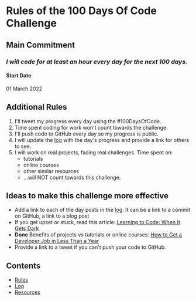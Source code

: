 # Rules of the 100 Days Of Code Challenge

## Main Commitment
### *I will code for at least an hour every day for the next 100 days.*

#### Start Date
01 March 2022

## Additional Rules
1. I'll tweet my progress every day using the #100DaysOfCode.
2. Time spent coding for work won't count towards the challenge.
3. I'll push code to GitHub every day so my progress is public.
4. I will update the [log](https://github.com/alexownejazayeri/100-days-of-code/blob/de5a1611c1e2e72295047197f378f17be6c513a7/log.md) with the day's progress and provide a link for others to see.
5. I will work on real projects, facing real challenges. Time spent on:
   - tutorials 
   - online courses 
   - other similar resources 
   - ...will NOT count towards this challenge. 


## Ideas to make this challenge more effective
- Add a link to each of the day posts in the [log](log.md). It can be a link to a commit on GitHub, a link to a blog post
- If you get upset or stuck, read this article: [Learning to Code: When It Gets Dark](https://www.freecodecamp.org/news/learning-to-code-when-it-gets-dark-e485edfb58fd/)
- **Done** Benefits of projects vs tutorials or online courses: [How to Get a Developer Job in Less Than a Year](https://www.freecodecamp.org/news/how-to-get-a-developer-job-in-less-than-a-year-c27bbfe71645/)
- Provide a link to a tweet if you can't push your code to GitHub.

## Contents
* [Rules](rules.md)
* [Log](log.md)
* [Resources](resources.md)
